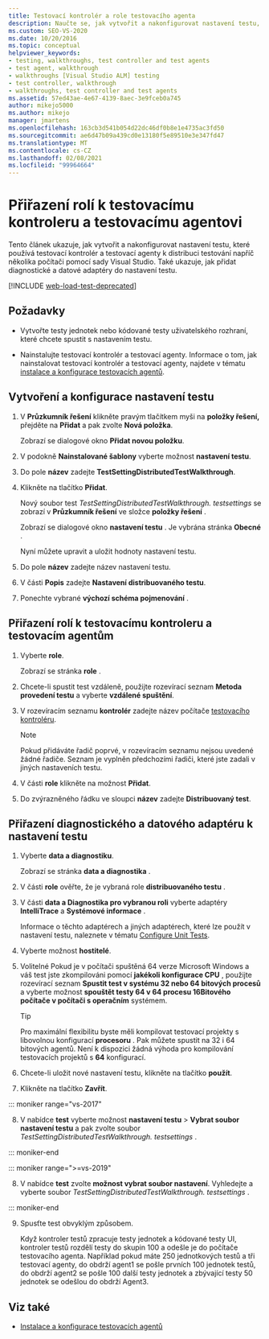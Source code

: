 ```yaml
---
title: Testovací kontrolér a role testovacího agenta
description: Naučte se, jak vytvořit a nakonfigurovat nastavení testu, které používá testovací kontrolér a testovací agenty k distribuci testování napříč několika počítači pomocí sady Visual Studio.
ms.custom: SEO-VS-2020
ms.date: 10/20/2016
ms.topic: conceptual
helpviewer_keywords:
- testing, walkthroughs, test controller and test agents
- test agent, walkthrough
- walkthroughs [Visual Studio ALM] testing
- test controller, walkthrough
- walkthroughs, test controller and test agents
ms.assetid: 57ed43ae-4e67-4139-8aec-3e9fceb0a745
author: mikejo5000
ms.author: mikejo
manager: jmartens
ms.openlocfilehash: 163cb3d541b054d22dc46df0b8e1e4735ac3fd50
ms.sourcegitcommit: ae6d47b09a439cd0e13180f5e89510e3e347fd47
ms.translationtype: MT
ms.contentlocale: cs-CZ
ms.lasthandoff: 02/08/2021
ms.locfileid: "99964664"
---
```

# <a name="assign-roles-to-a-test-controller-and-test-agent"></a>Přiřazení rolí k testovacímu kontroleru a testovacímu agentovi

Tento článek ukazuje, jak vytvořit a nakonfigurovat nastavení testu, které používá testovací kontrolér a testovací agenty k distribuci testování napříč několika počítači pomocí sady Visual Studio. Také ukazuje, jak přidat diagnostické a datové adaptéry do nastavení testu.

[!INCLUDE [web-load-test-deprecated](includes/web-load-test-deprecated.md)]

## <a name="prerequisites"></a>Požadavky

- Vytvořte testy jednotek nebo kódované testy uživatelského rozhraní, které chcete spustit s nastavením testu.

- Nainstalujte testovací kontrolér a testovací agenty. Informace o tom, jak nainstalovat testovací kontrolér a testovací agenty, najdete v tématu [instalace a konfigurace testovacích agentů](../test/lab-management/install-configure-test-agents.md).

## <a name="to-create-and-configure-a-test-setting"></a>Vytvoření a konfigurace nastavení testu

1. V **Průzkumník řešení** klikněte pravým tlačítkem myši na **položky řešení,** přejděte na **Přidat** a pak zvolte **Nová položka**.

     Zobrazí se dialogové okno **Přidat novou položku**.

2. V podokně **Nainstalované šablony** vyberte možnost **nastavení testu**.

3. Do pole **název** zadejte **TestSettingDistributedTestWalkthrough**.

4. Klikněte na tlačítko **Přidat**.

     Nový soubor test *TestSettingDistributedTestWalkthrough. testsettings* se zobrazí v **Průzkumník řešení** ve složce **položky řešení** .

     Zobrazí se dialogové okno **nastavení testu** . Je vybrána stránka **Obecné** .

     Nyní můžete upravit a uložit hodnoty nastavení testu.

5. Do pole **název** zadejte název nastavení testu.

6. V části **Popis** zadejte **Nastavení distribuovaného testu**.

7. Ponechte vybrané **výchozí schéma pojmenování** .

## <a name="to-assign-roles-to-a-test-controller-and-test-agents"></a>Přiřazení rolí k testovacímu kontroleru a testovacím agentům

1. Vyberte **role**.

     Zobrazí se stránka **role** .

2. Chcete-li spustit test vzdáleně, použijte rozevírací seznam **Metoda provedení testu** a vyberte **vzdálené spuštění**.

3. V rozevíracím seznamu **kontrolér** zadejte název počítače [testovacího kontroléru](../test/lab-management/install-configure-test-agents.md).

    > [!NOTE]
    > Pokud přidáváte řadič poprvé, v rozevíracím seznamu nejsou uvedené žádné řadiče. Seznam je vyplněn předchozími řadiči, které jste zadali v jiných nastaveních testu.

4. V části **role** klikněte na možnost **Přidat**.

5. Do zvýrazněného řádku ve sloupci **název** zadejte **Distribuovaný test**.

## <a name="to-assign-a-diagnostic-and-data-adapter-to-your-test-setting"></a>Přiřazení diagnostického a datového adaptéru k nastavení testu

1. Vyberte **data a diagnostiku**.

     Zobrazí se stránka **data a diagnostika** .

2. V části **role** ověřte, že je vybraná role **distribuovaného testu** .

3. V části **data a Diagnostika pro vybranou roli** vyberte adaptéry **IntelliTrace** a **Systémové informace** .

     Informace o těchto adaptérech a jiných adaptérech, které lze použít v nastavení testu, naleznete v tématu [Configure Unit Tests](../test/configure-unit-tests-by-using-a-dot-runsettings-file.md).

4. Vyberte možnost **hostitelé**.

5. Volitelné Pokud je v počítači spuštěná 64 verze Microsoft Windows a váš test jste zkompilováni pomocí **jakékoli konfigurace CPU** , použijte rozevírací seznam **Spustit test v systému 32 nebo 64 bitových procesů** a vyberte možnost **spouštět testy 64 v 64 procesu 16Bitového počítače v počítači s operačním** systémem.

    > [!TIP]
    > Pro maximální flexibilitu byste měli kompilovat testovací projekty s libovolnou konfigurací **procesoru** . Pak můžete spustit na 32 i 64 bitových agentů. Není k dispozici žádná výhoda pro kompilování testovacích projektů s **64** konfigurací.

6. Chcete-li uložit nové nastavení testu, klikněte na tlačítko **použít**.

7. Klikněte na tlačítko **Zavřít**.

::: moniker range="vs-2017"

8. V nabídce **test** vyberte možnost **nastavení testu** > **Vybrat soubor nastavení testu** a pak zvolte soubor *TestSettingDistributedTestWalkthrough. testsettings* .

::: moniker-end

::: moniker range=">=vs-2019"

8. V nabídce **test** zvolte **možnost vybrat soubor nastavení**. Vyhledejte a vyberte soubor *TestSettingDistributedTestWalkthrough. testsettings* .

::: moniker-end

9. Spusťte test obvyklým způsobem.

     Když kontroler testů zpracuje testy jednotek a kódované testy UI, kontroler testů rozdělí testy do skupin 100 a odešle je do počítače testovacího agenta. Například pokud máte 250 jednotkových testů a tři testovací agenty, do obdrží agent1 se pošle prvních 100 jednotek testů, do obdrží agent2 se pošle 100 další testy jednotek a zbývající testy 50 jednotek se odešlou do obdrží Agent3.

## <a name="see-also"></a>Viz také

- [Instalace a konfigurace testovacích agentů](../test/lab-management/install-configure-test-agents.md)
